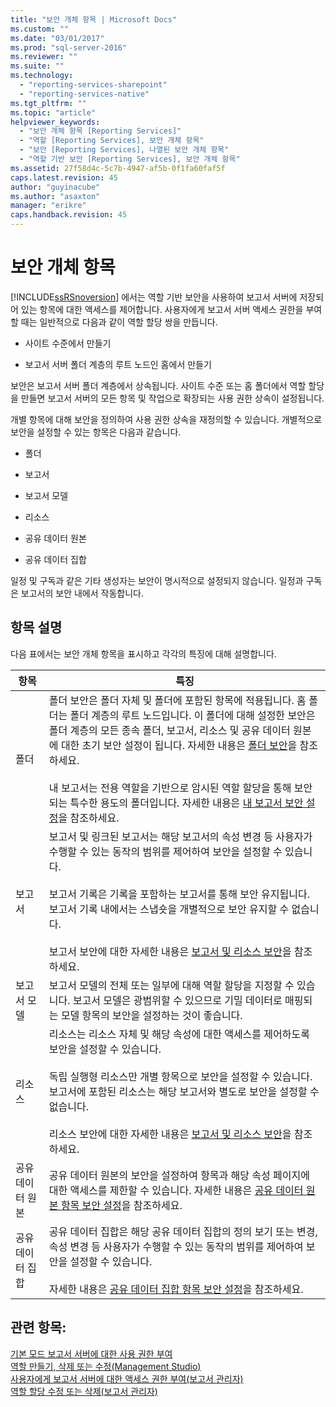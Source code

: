 ```yaml
---
title: "보안 개체 항목 | Microsoft Docs"
ms.custom: ""
ms.date: "03/01/2017"
ms.prod: "sql-server-2016"
ms.reviewer: ""
ms.suite: ""
ms.technology: 
  - "reporting-services-sharepoint"
  - "reporting-services-native"
ms.tgt_pltfrm: ""
ms.topic: "article"
helpviewer_keywords: 
  - "보안 개체 항목 [Reporting Services]"
  - "역할 [Reporting Services], 보안 개체 항목"
  - "보안 [Reporting Services], 나열된 보안 개체 항목"
  - "역할 기반 보안 [Reporting Services], 보안 개체 항목"
ms.assetid: 27f58d4c-5c7b-4947-af5b-0f1fa60faf5f
caps.latest.revision: 45
author: "guyinacube"
ms.author: "asaxton"
manager: "erikre"
caps.handback.revision: 45
---
```

# 보안 개체 항목
  [!INCLUDE[ssRSnoversion](../../includes/ssrsnoversion-md.md)] 에서는 역할 기반 보안을 사용하여 보고서 서버에 저장되어 있는 항목에 대한 액세스를 제어합니다. 사용자에게 보고서 서버 액세스 권한을 부여할 때는 일반적으로 다음과 같이 역할 할당 쌍을 만듭니다.  
  
-   사이트 수준에서 만들기  
  
-   보고서 서버 폴더 계층의 루트 노드인 홈에서 만들기  
  
 보안은 보고서 서버 폴더 계층에서 상속됩니다. 사이트 수준 또는 홈 폴더에서 역할 할당을 만들면 보고서 서버의 모든 항목 및 작업으로 확장되는 사용 권한 상속이 설정됩니다.  
  
 개별 항목에 대해 보안을 정의하여 사용 권한 상속을 재정의할 수 있습니다. 개별적으로 보안을 설정할 수 있는 항목은 다음과 같습니다.  
  
-   폴더  
  
-   보고서  
  
-   보고서 모델  
  
-   리소스  
  
-   공유 데이터 원본  
  
-   공유 데이터 집합  
  
 일정 및 구독과 같은 기타 생성자는 보안이 명시적으로 설정되지 않습니다. 일정과 구독은 보고서의 보안 내에서 작동합니다.  
  
## 항목 설명  
 다음 표에서는 보안 개체 항목을 표시하고 각각의 특징에 대해 설명합니다.  
  
|항목|특징|  
|----------|---------------------|  
|폴더|폴더 보안은 폴더 자체 및 폴더에 포함된 항목에 적용됩니다. 홈 폴더는 폴더 계층의 루트 노드입니다. 이 폴더에 대해 설정한 보안은 폴더 계층의 모든 종속 폴더, 보고서, 리소스 및 공유 데이터 원본에 대한 초기 보안 설정이 됩니다. 자세한 내용은 [폴더 보안](../../reporting-services/security/secure-folders.md)을 참조하세요.<br /><br /> 내 보고서는 전용 역할을 기반으로 암시된 역할 할당을 통해 보안되는 특수한 용도의 폴더입니다. 자세한 내용은 [내 보고서 보안 설정](../../reporting-services/security/secure-my-reports.md)을 참조하세요.|  
|보고서|보고서 및 링크된 보고서는 해당 보고서의 속성 변경 등 사용자가 수행할 수 있는 동작의 범위를 제어하여 보안을 설정할 수 있습니다.<br /><br /> 보고서 기록은 기록을 포함하는 보고서를 통해 보안 유지됩니다. 보고서 기록 내에서는 스냅숏을 개별적으로 보안 유지할 수 없습니다.<br /><br /> 보고서 보안에 대한 자세한 내용은 [보고서 및 리소스 보안](../../reporting-services/security/secure-reports-and-resources.md)을 참조하세요.|  
|보고서 모델|보고서 모델의 전체 또는 일부에 대해 역할 할당을 지정할 수 있습니다. 보고서 모델은 광범위할 수 있으므로 기밀 데이터로 매핑되는 모델 항목의 보안을 설정하는 것이 좋습니다.|  
|리소스|리소스는 리소스 자체 및 해당 속성에 대한 액세스를 제어하도록 보안을 설정할 수 있습니다.<br /><br /> 독립 실행형 리소스만 개별 항목으로 보안을 설정할 수 있습니다. 보고서에 포함된 리소스는 해당 보고서와 별도로 보안을 설정할 수 없습니다.<br /><br /> 리소스 보안에 대한 자세한 내용은 [보고서 및 리소스 보안](../../reporting-services/security/secure-reports-and-resources.md)을 참조하세요.|  
|공유 데이터 원본|공유 데이터 원본의 보안을 설정하여 항목과 해당 속성 페이지에 대한 액세스를 제한할 수 있습니다. 자세한 내용은 [공유 데이터 원본 항목 보안 설정](../../reporting-services/security/secure-shared-data-source-items.md)을 참조하세요.|  
|공유 데이터 집합|공유 데이터 집합은 해당 공유 데이터 집합의 정의 보기 또는 변경, 속성 변경 등 사용자가 수행할 수 있는 동작의 범위를 제어하여 보안을 설정할 수 있습니다.<br /><br /> 자세한 내용은 [공유 데이터 집합 항목 보안 설정](../../reporting-services/security/secure-shared-dataset-items.md)을 참조하세요.|  
  
## 관련 항목:  
 [기본 모드 보고서 서버에 대한 사용 권한 부여](../../reporting-services/security/granting-permissions-on-a-native-mode-report-server.md)   
 [역할 만들기, 삭제 또는 수정&#40;Management Studio&#41;](../../reporting-services/security/create-delete-or-modify-a-role-management-studio.md)   
 [사용자에게 보고서 서버에 대한 액세스 권한 부여&#40;보고서 관리자&#41;](../../reporting-services/security/grant-user-access-to-a-report-server-report-manager.md)   
 [역할 할당 수정 또는 삭제&#40;보고서 관리자&#41;](../../reporting-services/security/modify-or-delete-a-role-assignment-report-manager.md)  
  
  
